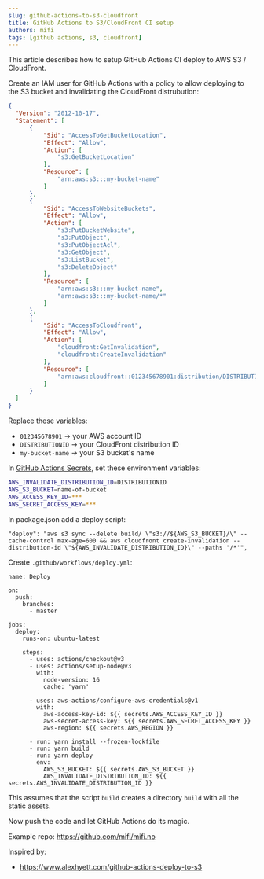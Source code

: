 ```yaml
---
slug: github-actions-to-s3-cloudfront
title: GitHub Actions to S3/CloudFront CI setup
authors: mifi
tags: [github actions, s3, cloudfront]
---
```


This article describes how to setup GitHub Actions CI deploy to AWS S3 / CloudFront.

<!--truncate-->

Create an IAM user for GitHub Actions with a policy to allow deploying to the S3 bucket and invalidating the CloudFront distrubution:

```json
{
  "Version": "2012-10-17",
  "Statement": [
      {
          "Sid": "AccessToGetBucketLocation",
          "Effect": "Allow",
          "Action": [
              "s3:GetBucketLocation"
          ],
          "Resource": [
              "arn:aws:s3:::my-bucket-name"
          ]
      },
      {
          "Sid": "AccessToWebsiteBuckets",
          "Effect": "Allow",
          "Action": [
              "s3:PutBucketWebsite",
              "s3:PutObject",
              "s3:PutObjectAcl",
              "s3:GetObject",
              "s3:ListBucket",
              "s3:DeleteObject"
          ],
          "Resource": [
              "arn:aws:s3:::my-bucket-name",
              "arn:aws:s3:::my-bucket-name/*"
          ]
      },
      {
          "Sid": "AccessToCloudfront",
          "Effect": "Allow",
          "Action": [
              "cloudfront:GetInvalidation",
              "cloudfront:CreateInvalidation"
          ],
          "Resource": [
              "arn:aws:cloudfront::012345678901:distribution/DISTRIBUTIONID"
          ]
      }
  ]
}
```

Replace these variables:

- `012345678901` -> your AWS account ID
- `DISTRIBUTIONID` -> your CloudFront distribution ID
- `my-bucket-name` -> your S3 bucket's name

In [GitHub Actions Secrets](https://github.com/mifi/mifi.no/settings/secrets/actions), set these environment variables:

```bash
AWS_INVALIDATE_DISTRIBUTION_ID=DISTRIBUTIONID
AWS_S3_BUCKET=name-of-bucket
AWS_ACCESS_KEY_ID=***
AWS_SECRET_ACCESS_KEY=***
```

In package.json add a deploy script:
```
"deploy": "aws s3 sync --delete build/ \"s3://${AWS_S3_BUCKET}/\" --cache-control max-age=600 && aws cloudfront create-invalidation --distribution-id \"${AWS_INVALIDATE_DISTRIBUTION_ID}\" --paths '/*'",
```

Create `.github/workflows/deploy.yml`:

```
name: Deploy

on:
  push:
    branches:
      - master

jobs:
  deploy:
    runs-on: ubuntu-latest

    steps:
      - uses: actions/checkout@v3
      - uses: actions/setup-node@v3
        with:
          node-version: 16
          cache: 'yarn'

      - uses: aws-actions/configure-aws-credentials@v1
        with:
          aws-access-key-id: ${{ secrets.AWS_ACCESS_KEY_ID }}
          aws-secret-access-key: ${{ secrets.AWS_SECRET_ACCESS_KEY }}
          aws-region: ${{ secrets.AWS_REGION }}

      - run: yarn install --frozen-lockfile
      - run: yarn build
      - run: yarn deploy
        env:
          AWS_S3_BUCKET: ${{ secrets.AWS_S3_BUCKET }}
          AWS_INVALIDATE_DISTRIBUTION_ID: ${{ secrets.AWS_INVALIDATE_DISTRIBUTION_ID }}
```

This assumes that the script `build` creates a directory `build` with all the static assets.

Now push the code and let GitHub Actions do its magic.

Example repo: https://github.com/mifi/mifi.no

Inspired by:
- https://www.alexhyett.com/github-actions-deploy-to-s3
